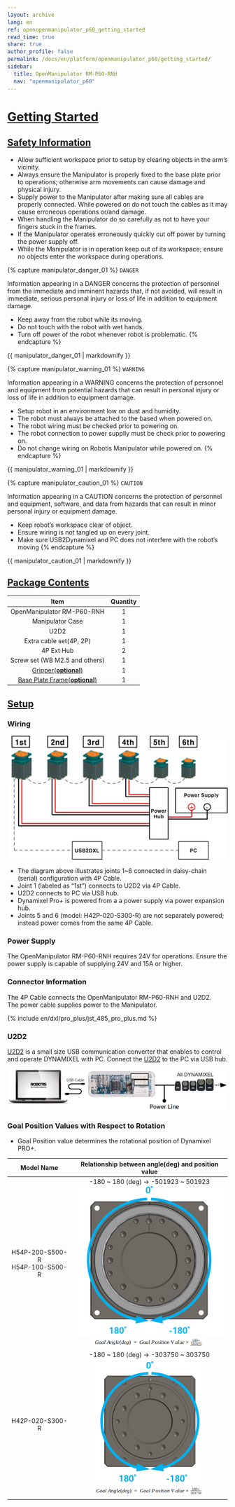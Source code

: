 ```yaml
---
layout: archive
lang: en
ref: openopenmanipulator_p60_getting_started
read_time: true
share: true
author_profile: false
permalink: /docs/en/platform/openmanipulator_p60/getting_started/
sidebar:
  title: OpenManipulator RM-P60-RNH
  nav: "openmanipulator_p60"
---
```


<div style="counter-reset: h1 2"></div>

# [Getting Started](#getting-started)

## [Safety Information](#safety-information)

- Allow sufficient workspace prior to setup by clearing objects in the arm’s vicinity.
- Always ensure the Manipulator is properly fixed to the base plate prior to operations; otherwise arm movements can cause damage and physical injury.
- Supply power to the Manipulator after making sure all cables are properly connected. While powered on do not touch the cables as it may cause erroneous operations or/and damage.
- When handling the Manipulator do so carefully as not to have your fingers stuck in the frames.
- If the Manipulator operates erroneously quickly cut off power by turning the power supply off.
- While the Manipulator is in operation keep out of its workspace; ensure no objects enter the workspace during operations.

{% capture manipulator_danger_01 %}
`DANGER`

Information appearing in a DANGER concerns the protection of personnel from the immediate and imminent hazards that, if not avoided, will result in immediate, serious personal injury or loss of life in addition to equipment damage.
- Keep away from the robot while its moving.
- Do not touch with the robot with wet hands.
- Turn off power of the robot whenever robot is problematic.
{% endcapture %}

<div class="notice--danger">{{ manipulator_danger_01 | markdownify }}</div>


{% capture manipulator_warning_01 %}
`WARNING`

Information appearing in a WARNING concerns the protection of personnel and equipment from potential hazards that can result in personal injury or loss of life in addition to equipment damage.
- Setup robot in an environment low on dust and humidity.
- The robot must always be attached to the based when powered on.
- The robot wiring must be checked prior to powering on.
- The robot connection to power supplly must be check prior to powering on.
- Do not change wiring on Robotis Manipulator while powered on.
{% endcapture %}

<div class="notice--warning">{{ manipulator_warning_01 | markdownify }}</div>

{% capture manipulator_caution_01 %}
`CAUTION`

Information appearing in a CAUTION concerns the protection of personnel and equipment, software, and data from hazards that can result in minor personal injury or equipment damage.
- Keep robot’s workspace clear of object.
- Ensure wiring is not tangled up on every joint.
- Make sure USB2Dynamixel and PC does not interfere with the robot’s moving
{% endcapture %}

<div class="notice--warning">{{ manipulator_caution_01 | markdownify }}</div>

## [Package Contents](#package-contents)
 
| Item                            | Quantity | 
|:-------------------------------:|:---:| 
| OpenManipulator RM-P60-RNH      | 1 | 
| Manipulator Case                | 1 | 
| U2D2                            | 1 | 
| Extra cable set(4P, 2P)         | 1 | 
| 4P Ext Hub                      | 2 | 
| Screw set (WB M2.5 and others)  | 1 | 
| [Gripper(**optional**)](/docs/en/platform/rh_p12_rn/)           | 1 | 
| [Base Plate Frame(**optional**)](http://www.robotis-shop-en.com/?act=shop_en.goods_view&GS=2538&GC=GD070002)| 1 | 


## [Setup](#setup)

### Wiring

![](/assets/images/platform/openmanipulator_p60/wiring.jpg)

- The diagram above illustrates joints 1~6 connected in daisy-chain (serial) configuration with 4P Cable.
- Joint 1 (labeled as “1st”) connects to U2D2 via 4P Cable.
- U2D2 connects to PC via USB hub.
- Dynamixel Pro+ is powered from a a power supply via power expansion hub.
- Joints 5 and 6 (model: H42P-020-S300-R) are not separately powered; instead power comes from the same 4P Cable.

### Power Supply
The OpenManipulator RM-P60-RNH requires 24V for operations. Ensure the power supply is capable of supplying 24V and 15A or higher.

### Connector Information
The 4P Cable connects the OpenManipulator RM-P60-RNH and U2D2.     
The power cable supplies power to the Manipulator.

{% include en/dxl/pro_plus/jst_485_pro_plus.md %}

### U2D2
[U2D2](/docs/en/parts/interface/u2d2/) is a small size USB communication converter that enables to control and operate DYNAMIXEL with PC. Connect the [U2D2](/docs/en/parts/interface/u2d2/) to the PC via USB hub.

![](/assets/images/platform/openmanipulator_p60/u2d2.png)

### Goal Position Values with Respect to Rotation

- Goal Position value determines the rotational position of Dynamixel PRO+.

|Model Name|Relationship between angle(deg) and position value|
|:---:|:---:|
|H54P-200-S500-R<br />H54P-100-S500-R|-180 ~ 180 (deg) → -501923 ~ 501923<br />![](/assets/images/platform/openmanipulator_p60/h54p_goal_position.png)<br />![](/assets/images/platform/openmanipulator_p60/h54p_goal_angle.png)|
|H42P-020-S300-R|-180 ~ 180 (deg) → -303750 ~ 303750<br />![](/assets/images/platform/openmanipulator_p60/h42p_goal_position.png)<br />![](/assets/images/platform/openmanipulator_p60/h42p_goal_angle.png)|
